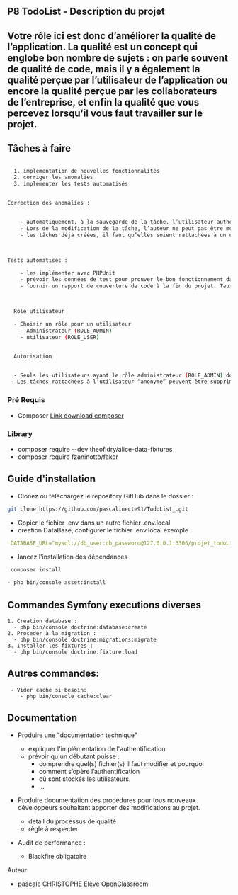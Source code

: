 ## P8 TodoList   -  Description du projet


## Votre rôle ici est donc d’améliorer la qualité de l’application. La qualité est un concept qui englobe bon nombre de sujets : on parle souvent de qualité de code, mais il y a également la qualité perçue par l’utilisateur de l’application ou encore la qualité perçue par les collaborateurs de l’entreprise, et enfin la qualité que vous percevez lorsqu’il vous faut travailler sur le projet.


  ## Tâches à faire  
```sh

  1. implémentation de nouvelles fonctionnalités 
  2. corriger les anomalies 
  3. implémenter les tests automatisés


Correction des anomalies :


    - automatiquement, à la sauvegarde de la tâche, l’utilisateur authentifié soit rattaché à la tâche nouvellement créée.
    - Lors de la modification de la tâche, l’auteur ne peut pas être modifié.
    - les tâches déjà créées, il faut qu’elles soient rattachées à un utilisateur “anonyme”.



Tests automatisés :

    - les implémenter avec PHPUnit
    - prévoir les données de test pour prouver le bon fonctionnement dans les    cas explicités ici.
    - fournir un rapport de couverture de code à la fin du projet. Taux de couverture supérieur à 70%.



  Rôle utilisateur

  - Choisir un rôle pour un utilisateur
    - Administrateur (ROLE_ADMIN)
    - utilisateur (ROLE_USER)


  Autorisation


  - Seuls les utilisateurs ayant le rôle administrateur (ROLE_ADMIN) doivent pouvoir accéder aux pages de gestion des utilisateurs.
 - Les tâches rattachées à l’utilisateur “anonyme” peuvent être supprimées uniquement par les utilisateurs ayant le rôle administrateur (ROLE_ADMIN).
```
### Pré Requis

  
  - Composer [Link download composer](https://getcomposer.org/download/)

### Library
  - composer require --dev theofidry/alice-data-fixtures
  - composer require fzaninotto/faker


##  Guide d'installation

  - Clonez ou téléchargez le repository GitHub dans le dossier :
  ```sh
  git clone https://github.com/pascalinecte91/TodoList_.git
  ```

  - Copier le fichier .env dans un autre fichier .env.local
  - creation DataBase, configurer le fichier .env.local exemple :
  ```yaml
   DATABASE_URL="mysql://db_user:db_password@127.0.0.1:3306/projet_todoList?serverVersion=5.7"
  ```
  - lancez l'installation des dépendances
  ```sh
   composer install
   
  - php bin/console asset:install
  ```

## Commandes Symfony executions diverses
  ```
  1. Creation database : 
    - php bin/console doctrine:database:create
  2. Proceder à la migration : 
    - php bin/console doctrine:migrations:migrate
  3. Installer les fixtures :
    - php bin/console doctrine:fixture:load
```

## Autres commandes:
```
 - Vider cache si besoin:
    - php bin/console cache:clear
```

## Documentation


  - Produire une "documentation technique"
    - expliquer l'implémentation de l'authentification
    - prévoir qu'un débutant puisse :
      - comprendre quel(s) fichier(s) il faut modifier et pourquoi
      - comment s’opère l’authentification
      - où sont stockés les utilisateurs.
      - ...

  - Produire documentation des procédures  pour tous nouveaux développeurs souhaitant apporter des modifications au projet.
      - detail du processus de qualité
      - règle à respecter.

  - Audit de performance : 
      - Blackfire obligatoire


Auteur
- pascale CHRISTOPHE  Elève OpenClassroom
   

